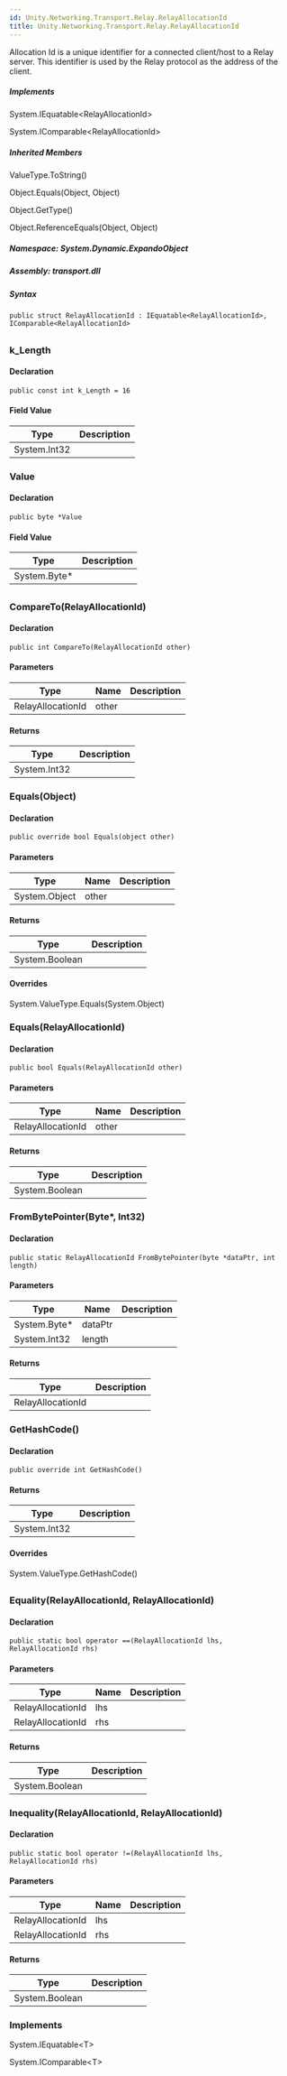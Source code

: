 ```yaml
---  
id: Unity.Networking.Transport.Relay.RelayAllocationId  
title: Unity.Networking.Transport.Relay.RelayAllocationId  
---
```


<div class="markdown level0 summary">

Allocation Id is a unique identifier for a connected client/host to a
Relay server. This identifier is used by the Relay protocol as the
address of the client.

</div>

<div class="markdown level0 conceptual">

</div>

<div classs="implements">

##### Implements

<div>

System.IEquatable\<RelayAllocationId\>

</div>

<div>

System.IComparable\<RelayAllocationId\>

</div>

</div>

<div class="inheritedMembers">

##### Inherited Members

<div>

ValueType.ToString()

</div>

<div>

Object.Equals(Object, Object)

</div>

<div>

Object.GetType()

</div>

<div>

Object.ReferenceEquals(Object, Object)

</div>

</div>

##### **Namespace**: System.Dynamic.ExpandoObject

##### **Assembly**: transport.dll

##### Syntax

``` lang-csharp
public struct RelayAllocationId : IEquatable<RelayAllocationId>, IComparable<RelayAllocationId>
```

## 

### k_Length

<div class="markdown level1 summary">

</div>

<div class="markdown level1 conceptual">

</div>

#### Declaration

``` lang-csharp
public const int k_Length = 16
```

#### Field Value

| Type         | Description |
|--------------|-------------|
| System.Int32 |             |

### Value

<div class="markdown level1 summary">

</div>

<div class="markdown level1 conceptual">

</div>

#### Declaration

``` lang-csharp
public byte *Value
```

#### Field Value

| Type          | Description |
|---------------|-------------|
| System.Byte\* |             |

## 

### CompareTo(RelayAllocationId)

<div class="markdown level1 summary">

</div>

<div class="markdown level1 conceptual">

</div>

#### Declaration

``` lang-csharp
public int CompareTo(RelayAllocationId other)
```

#### Parameters

| Type              | Name  | Description |
|-------------------|-------|-------------|
| RelayAllocationId | other |             |

#### Returns

| Type         | Description |
|--------------|-------------|
| System.Int32 |             |

### Equals(Object)

<div class="markdown level1 summary">

</div>

<div class="markdown level1 conceptual">

</div>

#### Declaration

``` lang-csharp
public override bool Equals(object other)
```

#### Parameters

| Type          | Name  | Description |
|---------------|-------|-------------|
| System.Object | other |             |

#### Returns

| Type           | Description |
|----------------|-------------|
| System.Boolean |             |

#### Overrides

<div>

System.ValueType.Equals(System.Object)

</div>

### Equals(RelayAllocationId)

<div class="markdown level1 summary">

</div>

<div class="markdown level1 conceptual">

</div>

#### Declaration

``` lang-csharp
public bool Equals(RelayAllocationId other)
```

#### Parameters

| Type              | Name  | Description |
|-------------------|-------|-------------|
| RelayAllocationId | other |             |

#### Returns

| Type           | Description |
|----------------|-------------|
| System.Boolean |             |

### FromBytePointer(Byte\*, Int32)

<div class="markdown level1 summary">

</div>

<div class="markdown level1 conceptual">

</div>

#### Declaration

``` lang-csharp
public static RelayAllocationId FromBytePointer(byte *dataPtr, int length)
```

#### Parameters

| Type          | Name    | Description |
|---------------|---------|-------------|
| System.Byte\* | dataPtr |             |
| System.Int32  | length  |             |

#### Returns

| Type              | Description |
|-------------------|-------------|
| RelayAllocationId |             |

### GetHashCode()

<div class="markdown level1 summary">

</div>

<div class="markdown level1 conceptual">

</div>

#### Declaration

``` lang-csharp
public override int GetHashCode()
```

#### Returns

| Type         | Description |
|--------------|-------------|
| System.Int32 |             |

#### Overrides

<div>

System.ValueType.GetHashCode()

</div>

## 

### Equality(RelayAllocationId, RelayAllocationId)

<div class="markdown level1 summary">

</div>

<div class="markdown level1 conceptual">

</div>

#### Declaration

``` lang-csharp
public static bool operator ==(RelayAllocationId lhs, RelayAllocationId rhs)
```

#### Parameters

| Type              | Name | Description |
|-------------------|------|-------------|
| RelayAllocationId | lhs  |             |
| RelayAllocationId | rhs  |             |

#### Returns

| Type           | Description |
|----------------|-------------|
| System.Boolean |             |

### Inequality(RelayAllocationId, RelayAllocationId)

<div class="markdown level1 summary">

</div>

<div class="markdown level1 conceptual">

</div>

#### Declaration

``` lang-csharp
public static bool operator !=(RelayAllocationId lhs, RelayAllocationId rhs)
```

#### Parameters

| Type              | Name | Description |
|-------------------|------|-------------|
| RelayAllocationId | lhs  |             |
| RelayAllocationId | rhs  |             |

#### Returns

| Type           | Description |
|----------------|-------------|
| System.Boolean |             |

### Implements

<div>

System.IEquatable&lt;T&gt;

</div>

<div>

System.IComparable&lt;T&gt;

</div>
